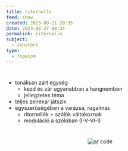 ```yaml
---
title: ritornello
feed: show
created: 2023-08-21 20:35
date: 2023-08-27 08:34
permalink: ritornello
subject:
  - zenetöri
type:
  - fogalom
---
```

#

- tonálisan zárt egység
	- kezd és zár ugyanabban a hangnemben
	- jellegzetes téma
- teljes zenekar játszik
- egyszerűségében a varázsa, rugalmas
	- ritornellók + szólók váltakoznak	
	- moduláció a szólóban (I-V-VI-I)



#
<p style="text-align: center;"><img src="https://chart.googleapis.com/chart?cht=qr&chl=https://notes.andrasdenes.com/ritornello-forma&chs=180x180&choe=UTF-8&chld=L|2" alt="qr code"></p>

